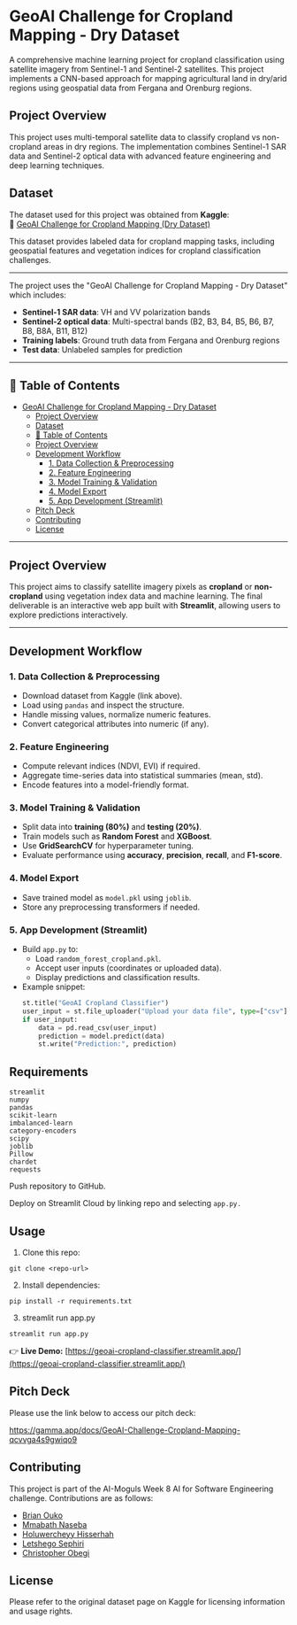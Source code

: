 # GeoAI Challenge for Cropland Mapping - Dry Dataset

A comprehensive machine learning project for cropland classification using satellite imagery from Sentinel-1 and Sentinel-2 satellites. This project implements a CNN-based approach for mapping agricultural land in dry/arid regions using geospatial data from Fergana and Orenburg regions.

## Project Overview

This project uses multi-temporal satellite data to classify cropland vs non-cropland areas in dry regions. The implementation combines Sentinel-1 SAR data and Sentinel-2 optical data with advanced feature engineering and deep learning techniques.

## Dataset

The dataset used for this project was obtained from **Kaggle**:  
📂 [GeoAI Challenge for Cropland Mapping (Dry Dataset)](https://www.kaggle.com/datasets/noob786/geoai-challenge-for-cropland-mapping-dry-dataset)

This dataset provides labeled data for cropland mapping tasks, including geospatial features and vegetation indices for cropland classification challenges.

---
The project uses the "GeoAI Challenge for Cropland Mapping - Dry Dataset" which includes:
- **Sentinel-1 SAR data**: VH and VV polarization bands
- **Sentinel-2 optical data**: Multi-spectral bands (B2, B3, B4, B5, B6, B7, B8, B8A, B11, B12)
- **Training labels**: Ground truth data from Fergana and Orenburg regions
- **Test data**: Unlabeled samples for prediction

---

## 🚀 Table of Contents

- [GeoAI Challenge for Cropland Mapping - Dry Dataset](#geoai-challenge-for-cropland-mapping---dry-dataset)
  - [Project Overview](#project-overview)
  - [Dataset](#dataset)
  - [🚀 Table of Contents](#-table-of-contents)
  - [Project Overview](#project-overview-1)
  - [Development Workflow](#development-workflow)
    - [1. Data Collection \& Preprocessing](#1-data-collection--preprocessing)
    - [2. Feature Engineering](#2-feature-engineering)
    - [3. Model Training \& Validation](#3-model-training--validation)
    - [4. Model Export](#4-model-export)
    - [5. App Development (Streamlit)](#5-app-development-streamlit)
  - [Pitch Deck](#pitch-deck)
  - [Contributing](#contributing)
  - [License](#license)

---

## Project Overview

This project aims to classify satellite imagery pixels as **cropland** or **non-cropland** using vegetation index data and machine learning. The final deliverable is an interactive web app built with **Streamlit**, allowing users to explore predictions interactively.

---

## Development Workflow

### 1. Data Collection & Preprocessing
- Download dataset from Kaggle (link above).
- Load using `pandas` and inspect the structure.
- Handle missing values, normalize numeric features.
- Convert categorical attributes into numeric (if any).

### 2. Feature Engineering
- Compute relevant indices (NDVI, EVI) if required.
- Aggregate time-series data into statistical summaries (mean, std).
- Encode features into a model-friendly format.

### 3. Model Training & Validation
- Split data into **training (80%)** and **testing (20%)**.
- Train models such as **Random Forest** and **XGBoost**.
- Use **GridSearchCV** for hyperparameter tuning.
- Evaluate performance using **accuracy**, **precision**, **recall**, and **F1-score**.

### 4. Model Export
- Save trained model as `model.pkl` using `joblib`.
- Store any preprocessing transformers if needed.

### 5. App Development (Streamlit)
- Build `app.py` to:
  - Load `random_forest_cropland.pkl`.
  - Accept user inputs (coordinates or uploaded data).
  - Display predictions and classification results.
- Example snippet:
  ```python
  st.title("GeoAI Cropland Classifier")
  user_input = st.file_uploader("Upload your data file", type=["csv"])
  if user_input:
      data = pd.read_csv(user_input)
      prediction = model.predict(data)
      st.write("Prediction:", prediction)

## Requirements
```
streamlit
numpy
pandas
scikit-learn
imbalanced-learn
category-encoders
scipy
joblib
Pillow
chardet
requests
```
Push repository to GitHub.

Deploy on Streamlit Cloud by linking repo and selecting `app.py.`

## Usage

1. Clone this repo:
  ```
  git clone <repo-url>
  ```
2. Install dependencies:
  ```
  pip install -r requirements.txt
  ```
3. streamlit run app.py
  ```
  streamlit run app.py
  ```

👉 **Live Demo:** [https://geoai-cropland-classifier.streamlit.app/](https://geoai-cropland-classifier.streamlit.app/)

## Pitch Deck
 Please use the link below to access our pitch deck:
 
 https://gamma.app/docs/GeoAI-Challenge-Cropland-Mapping-qcvvga4s9gwiqo9

## Contributing

This project is part of the AI-Moguls Week 8 AI for Software Engineering challenge. Contributions are as follows:
- [Brian Ouko](https://github.com/WellBrian)
- [Mmabath Naseba](https://github.com/Mmabatho)
- [Holuwercheyy Hisserhah](https://github.com/holuwercheyy)
- [Letshego Sephiri](https://github.com/CaramelF)
- [Christopher Obegi](https://github.com/mechriz)

## License

Please refer to the original dataset page on Kaggle for licensing information and usage rights.
